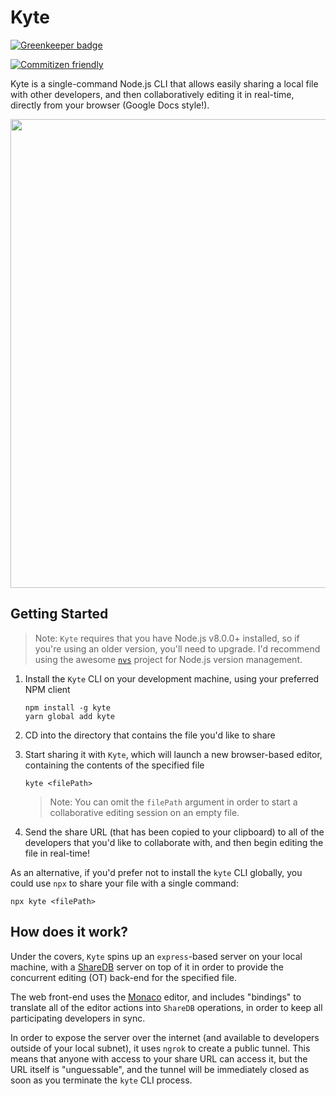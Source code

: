 # Kyte

[![Greenkeeper badge](https://badges.greenkeeper.io/lostintangent/kyte.svg)](https://greenkeeper.io/)

[![Commitizen friendly](https://img.shields.io/badge/commitizen-friendly-brightgreen.svg)](http://commitizen.github.io/cz-cli/)

Kyte is a single-command Node.js CLI that allows easily sharing a local file with other developers, and then collaboratively editing it in real-time, directly from your browser (Google Docs style!).

<img width="750"  src="https://user-images.githubusercontent.com/116461/30508388-dc197cf6-9a4a-11e7-8f8e-2f03a6cd632d.png" />

## Getting Started

> Note: `Kyte` requires that you have Node.js v8.0.0+ installed, so if you're using an older version, you'll need to upgrade. I'd recommend using the awesome [`nvs`](github.com/jasongin/nvs) project for Node.js version management.

1. Install the `Kyte` CLI on your development machine, using your preferred NPM client

    ```shell
    npm install -g kyte
    yarn global add kyte
    ```

2. CD into the directory that contains the file you'd like to share

3. Start sharing it with `Kyte`, which will launch a new browser-based editor, containing the contents of the specified file

    ```shell
    kyte <filePath>
    ```

    > Note: You can omit the `filePath` argument in order to start a collaborative editing session on an empty file.

4. Send the share URL (that has been copied to your clipboard) to all of the developers that you'd like to collaborate with, and then begin editing the file in real-time!

As an alternative, if you'd prefer not to install the `kyte` CLI globally, you could use `npx` to share your file with a single command:

```shell
npx kyte <filePath>
```

## How does it work?

Under the covers, `Kyte` spins up an `express`-based server on your local machine, with a [ShareDB](https://github.com/share/sharedb/) server on top of it in order to provide the concurrent editing (OT) back-end for the specified file.

The web front-end uses the [Monaco](https://microsoft.github.io/monaco-editor) editor, and includes "bindings" to translate all of the editor actions into `ShareDB` operations, in order to keep all participating developers in sync.

In order to expose the server over the internet (and available to developers outside of your local subnet), it uses `ngrok` to create a public tunnel. This means that anyone with access to your share URL can access it, but the URL itself is "unguessable", and the tunnel will be immediately closed as soon as you terminate the `kyte` CLI process.
